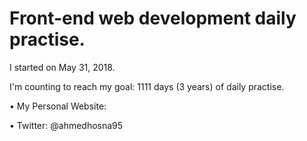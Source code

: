 # Front-end web development daily practise.

I started on May 31, 2018.

I'm counting to reach my goal: 1111 days (3 years) of daily practise.

• My Personal Website:

• Twitter: @ahmedhosna95


